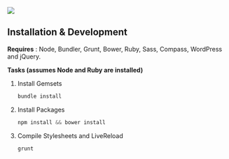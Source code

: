 [![](https://s3-us-west-2.amazonaws.com/s.cdpn.io/392/readme-blog.png)](http://blog.grayghostvisuals.com)

## Installation & Development

**Requires** : Node, Bundler, Grunt, Bower, Ruby, Sass, Compass, WordPress and jQuery.

**Tasks (assumes Node and Ruby are installed)**

1. Install Gemsets

    ```javascript
    bundle install
    ```

2. Install Packages

    ```javascript
    npm install && bower install
    ```

3. Compile Stylesheets and LiveReload

    ```javascript
    grunt
    ```
